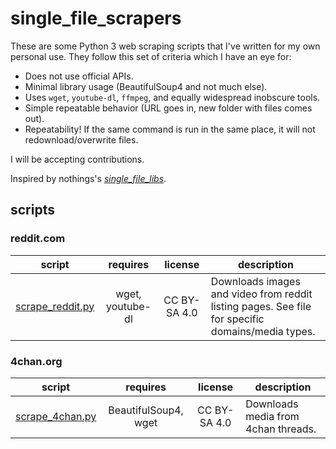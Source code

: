 # single_file_scrapers

These are some Python 3 web scraping scripts that I've written for my own personal use. They follow this set of criteria which I have an eye for:

 - Does not use official APIs.
 - Minimal library usage (BeautifulSoup4 and not much else).
 - Uses `wget`, `youtube-dl`, `ffmpeg`, and equally widespread inobscure tools.
 - Simple repeatable behavior (URL goes in, new folder with files comes out).
 - Repeatability! If the same command is run in the same place, it will not redownload/overwrite files.

I will be accepting contributions.

Inspired by nothings's [*single_file_libs*](https://github.com/nothings/single_file_libs).

## scripts


### reddit.com

| script                                          | requires                | license      | description
| ----------------------------------------------- |:-----------------------:|:------------:| -----------
| [scrape_reddit.py](scrape_reddit.py)            | wget, youtube-dl        | CC BY-SA 4.0 | Downloads images and video from reddit listing pages. See file for specific domains/media types.

### 4chan.org

| script                                          | requires                | license      | description
| ----------------------------------------------- |:-----------------------:|:------------:| -----------
| [scrape_4chan.py](scrape_4chan.py)              | BeautifulSoup4, wget    | CC BY-SA 4.0 | Downloads media from 4chan threads.